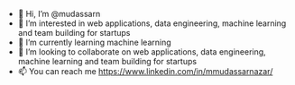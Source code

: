 - 👋 Hi, I’m @mudassarn
- 👀 I’m interested in web applications, data engineering, machine learning and team building for startups
- 🌱 I’m currently learning machine learning
- 💞️ I’m looking to collaborate on web applications, data engineering, machine learning and team building for startups
- 📫 You can reach me https://www.linkedin.com/in/mmudassarnazar/

<!---
mudassarn/mudassarn is a ✨ special ✨ repository because its `README.md` (this file) appears on your GitHub profile.
You can click the Preview link to take a look at your changes.
--->
